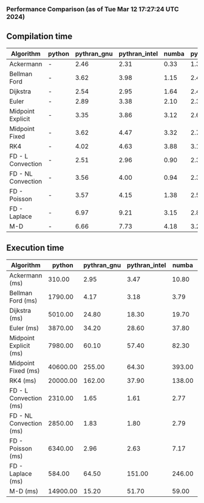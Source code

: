 ### Performance Comparison (as of Tue Mar 12 17:27:24 UTC 2024)
## Compilation time
Algorithm                 | python                    | pythran_gnu               | pythran_intel             | numba                     | pyccel_fortran_gnu        | pyccel_c_gnu              | pyccel_fortran_intel      | pyccel_c_intel           
------------------------- | ------------------------- | ------------------------- | ------------------------- | ------------------------- | ------------------------- | ------------------------- | ------------------------- | -------------------------
Ackermann                 | -                         | 2.46                      | 2.31                      | 0.33                      | 1.30                      | 1.20                      | 1.38                      | 1.32                     
Bellman Ford              | -                         | 3.62                      | 3.98                      | 1.15                      | 2.44                      | 2.61                      | 2.60                      | 3.44                     
Dijkstra                  | -                         | 2.54                      | 2.95                      | 1.64                      | 2.48                      | 2.62                      | 2.67                      | 3.44                     
Euler                     | -                         | 2.89                      | 3.38                      | 2.10                      | 2.37                      | 2.61                      | 2.53                      | 3.39                     
Midpoint Explicit         | -                         | 3.35                      | 3.86                      | 3.12                      | 2.68                      | 2.95                      | 2.80                      | 3.65                     
Midpoint Fixed            | -                         | 3.62                      | 4.47                      | 3.32                      | 2.71                      | 2.96                      | 2.88                      | 3.74                     
RK4                       | -                         | 4.02                      | 4.63                      | 3.88                      | 3.14                      | 3.35                      | 3.28                      | 4.13                     
FD - L Convection         | -                         | 2.51                      | 2.96                      | 0.90                      | 2.37                      | 2.57                      | 2.49                      | 3.37                     
FD - NL Convection        | -                         | 3.56                      | 4.00                      | 0.94                      | 2.38                      | 2.59                      | 2.55                      | 3.35                     
FD - Poisson              | -                         | 3.57                      | 4.15                      | 1.38                      | 2.50                      | 2.68                      | 3.06                      | 3.44                     
FD - Laplace              | -                         | 6.97                      | 9.21                      | 3.15                      | 2.82                      | 3.04                      | 3.07                      | 3.93                     
M-D                       | -                         | 6.66                      | 7.73                      | 4.18                      | 3.21                      | 3.23                      | 3.39                      | 4.44                     

## Execution time
Algorithm                 | python                    | pythran_gnu               | pythran_intel             | numba                     | pyccel_fortran_gnu        | pyccel_c_gnu              | pyccel_fortran_intel      | pyccel_c_intel           
------------------------- | ------------------------- | ------------------------- | ------------------------- | ------------------------- | ------------------------- | ------------------------- | ------------------------- | -------------------------
Ackermann (ms)            | 310.00                    | 2.95                      | 3.47                      | 10.80                     | 1.50                      | 1.50                      | 7.55                      | 4.77                     
Bellman Ford (ms)         | 1790.00                   | 4.17                      | 3.18                      | 3.79                      | 2.98                      | 5.96                      | 4.37                      | 18.60                    
Dijkstra (ms)             | 5010.00                   | 24.80                     | 18.30                     | 19.70                     | 18.80                     | 30.90                     | 24.50                     | 23.90                    
Euler (ms)                | 3870.00                   | 34.20                     | 28.60                     | 37.80                     | 15.20                     | 142.00                    | 15.50                     | 128.00                   
Midpoint Explicit (ms)    | 7980.00                   | 60.10                     | 57.40                     | 82.30                     | 24.90                     | 284.00                    | 16.10                     | 252.00                   
Midpoint Fixed (ms)       | 40600.00                  | 255.00                    | 64.30                     | 393.00                    | 76.30                     | 1440.00                   | 66.20                     | 1250.00                  
RK4 (ms)                  | 20000.00                  | 162.00                    | 37.90                     | 138.00                    | 32.60                     | 489.00                    | 38.30                     | 408.00                   
FD - L Convection (ms)    | 2310.00                   | 1.65                      | 1.61                      | 2.77                      | 1.46                      | 1.84                      | 1.54                      | 3.69                     
FD - NL Convection (ms)   | 2850.00                   | 1.83                      | 1.80                      | 2.79                      | 1.66                      | 1.98                      | 1.52                      | 3.75                     
FD - Poisson (ms)         | 6340.00                   | 2.96                      | 2.63                      | 7.17                      | 2.78                      | 3.85                      | 2.65                      | 8.91                     
FD - Laplace (ms)         | 584.00                    | 64.50                     | 151.00                    | 246.00                    | 58.70                     | 256.00                    | 63.00                     | 307.00                   
M-D (ms)                  | 14900.00                  | 15.20                     | 51.70                     | 59.00                     | 54.20                     | 59.20                     | 68.90                     | 60.40                    
